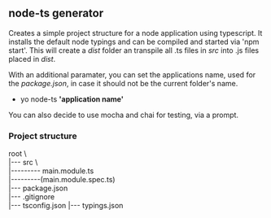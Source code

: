 ## node-ts generator

Creates a simple project structure for a node application using typescript.
It installs the default node typings and can be compiled and started via 'npm start'. 
This will create a *dist* folder an transpile all .ts files in *src* into .js files placed in *dist*.

With an additional paramater, you can set the applications name, used for the *package.json*, in case it should not be the current folder's name.

- yo node-ts **'application name'**

You can also decide to use mocha and chai for testing, via a prompt.

### Project structure

root \\\
|--- src \\\
|--------- main.module.ts\
|---------(main.module.spec.ts)\
|--- package.json\
|--- .gitignore\
|--- tsconfig.json
|--- typings.json